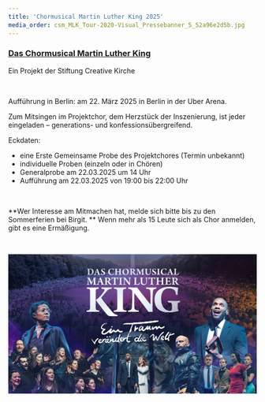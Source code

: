 ```yaml
---
title: 'Chormusical Martin Luther King 2025'
media_order: csm_MLK_Tour-2020-Visual_Pressebanner_5_52a96e2d5b.jpg
---
```



### [Das Chormusical Martin Luther King](https://www.king-musical.de?target=_blank)</br>
Ein Projekt der Stiftung Creative Kirche

&nbsp;

Aufführung in Berlin: am 22. März 2025 in Berlin in der Uber Arena.

Zum Mitsingen im Projektchor, dem Herzstück der Inszenierung, ist jeder eingeladen –  generations- und konfessionsübergreifend.

Eckdaten:
* eine Erste Gemeinsame Probe des Projektchores (Termin unbekannt)
* individuelle Proben (einzeln oder in Chören)
* Generalprobe am 22.03.2025 um 14 Uhr
* Aufführung am 22.03.2025 von 19:00 bis 22:00 Uhr


&nbsp;

**Wer Interesse am Mitmachen hat, melde sich bitte bis zu den Sommerferien bei Birgit. ** 
Wenn mehr als 15 Leute sich als Chor anmelden, gibt es eine Ermäßigung. 

&nbsp;

<a href=https://www.king-musical.de target=_blank>![csm_MLK_Tour-2020-Visual_Pressebanner_5_52a96e2d5b](csm_MLK_Tour-2020-Visual_Pressebanner_5_52a96e2d5b.jpg "Das Chormusical Martin Luther King")</a>



